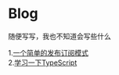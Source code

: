 # Blog
随便写写，我也不知道会写些什么


1.[一个简单的发布订阅模式](https://github.com/chinawzc/Blog/issues/1)    
2.[学习一下TypeScript](https://github.com/chinawzc/Blog/issues/2)
